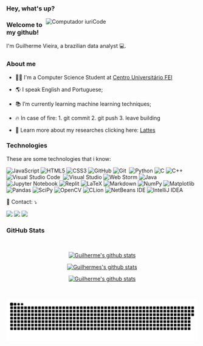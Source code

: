 ### Hey, what's up? 

<img src="https://raw.githubusercontent.com/MicaelliMedeiros/micaellimedeiros/master/image/computer-illustration.png" min-width="400px" max-width="400px" width="400px" align="right" alt="Computador iuriCode">

### Welcome to my github!
<p>
  I'm Guilherme Vieira, a brazilian data analyst 💻.
</p>

### About me

- 👨‍🎓 I'm a Computer Science Student at [Centro Universitário FEI](https://portal.fei.edu.br/)

- 🌎 I speak English and Portuguese; 

- 📚 I’m currently learning machine learning techniques; 

- 🔥 In case of fire: 1. git commit 2. git push 3. leave building 

- 🔬 Learn more about my researches clicking here: [Lattes](http://lattes.cnpq.br/1068463278563669)

### Technologies

These are some technologies that i know:

![JavaScript](https://img.shields.io/badge/JavaScript-323330?style=for-the-badge&logo=javascript&logoColor=F7DF1E)
![HTML5](https://img.shields.io/badge/HTML5-E34F26?style=for-the-badge&logo=html5&logoColor=white)
![CSS3](https://img.shields.io/badge/CSS3-1572B6?style=for-the-badge&logo=css3&logoColor=white)
![GitHub](https://img.shields.io/badge/GitHub-100000?style=for-the-badge&logo=github&logoColor=white)
![Git](https://img.shields.io/badge/Git-F05032?style=for-the-badge&logo=git&logoColor=white)&nbsp;
![Python](https://img.shields.io/badge/Python-3776AB?style=for-the-badge&logo=python&logoColor=white)
![C](https://img.shields.io/badge/C-00599C?style=for-the-badge&logo=c&logoColor=white)
![C++](https://img.shields.io/badge/C%2B%2B-00599C?style=for-the-badge&logo=c%2B%2B&logoColor=white)
![Visual Studio Code](https://img.shields.io/badge/Visual_Studio_Code-0078D4?style=for-the-badge&logo=visual%20studio%20code&logoColor=white)&nbsp;
![Visual Studio](https://img.shields.io/badge/Visual_Studio-5C2D91?style=for-the-badge&logo=visual%20studio&logoColor=white)
![Web Storm](https://img.shields.io/badge/WebStorm-000000?style=for-the-badge&logo=WebStorm&logoColor=white)
![Java](https://img.shields.io/badge/Java-ED8B00?style=for-the-badge&logo=java&logoColor=white)
![Jupyter Notebook](https://img.shields.io/badge/jupyter-%23FA0F00.svg?style=for-the-badge&logo=jupyter&logoColor=white)
![Replit](https://img.shields.io/badge/Replit-DD1200?style=for-the-badge&logo=Replit&logoColor=white)
![LaTeX](https://img.shields.io/badge/latex-%23008080.svg?style=for-the-badge&logo=latex&logoColor=white)
![Markdown](https://img.shields.io/badge/markdown-%23000000.svg?style=for-the-badge&logo=markdown&logoColor=white)
![NumPy](https://img.shields.io/badge/numpy-%23013243.svg?style=for-the-badge&logo=numpy&logoColor=white)
![Matplotlib](https://img.shields.io/badge/Matplotlib-%23ffffff.svg?style=for-the-badge&logo=Matplotlib&logoColor=black)
![Pandas](https://img.shields.io/badge/pandas-%23150458.svg?style=for-the-badge&logo=pandas&logoColor=white)
![SciPy](https://img.shields.io/badge/SciPy-%230C55A5.svg?style=for-the-badge&logo=scipy&logoColor=%white)
![OpenCV](https://img.shields.io/badge/opencv-%23white.svg?style=for-the-badge&logo=opencv&logoColor=white)
![CLion](https://img.shields.io/badge/CLion-black?style=for-the-badge&logo=clion&logoColor=white)
![NetBeans IDE](https://img.shields.io/badge/NetBeansIDE-1B6AC6.svg?style=for-the-badge&logo=apache-netbeans-ide&logoColor=white)
![IntelliJ IDEA](https://img.shields.io/badge/IntelliJIDEA-000000.svg?style=for-the-badge&logo=intellij-idea&logoColor=white)

<p align="left">
  💌 Contact: ⤵️
</p>

<p align="left">
  <a href="https://www.linkedin.com/in/guilhermevieirasilvagoncalves/"><img src="https://img.shields.io/badge/-Guilherme%20Vieira-0077B5?style=flat&logo=Linkedin&logoColor=white"/></a>
  <a href="mailto:guilhermevieirasilvag@gmail.com"><img src="https://img.shields.io/badge/-guilhermevieirasilvag@gmail.com-D14836?style=flat&logo=Gmail&logoColor=white"/></a>
  <a href="https://instagram.com/lliewp"><img src="https://img.shields.io/badge/-@lliewp_-E4405F?style=flat&logo=Instagram&logoColor=white"/></a>
</p>


### GitHub Stats
<br/>


<center>
    <tr>
      <td>
        <p align="center"><a href="#"><img width="400px" src="https://github-readme-stats.vercel.app/api?username=guilhermevieirasilvagoncalves&show_icons=true&count_private=true&hide_border=true&&exclude_repo=DatabaseAnalysisProject,probability-and-statistics-database-analysis,FacialRecognitionProject,ClassroomProject&include_all_commits=true&theme=nightowl" alt="Guilherme's github stats"/>
          </a></p>
       <p align="center"><a href="#"><img width="400px" src="https://github-readme-streak-stats.herokuapp.com/?user=guilhermevieirasilvagoncalves&hide_border=true&theme=nightowl"  alt="Guilhermes's github stats"/></a></p>
      </td>
       <td>
        <p align="center"><a href="#"><img width="400px" src="https://github-readme-stats.vercel.app/api/top-langs?username=guilhermevieirasilvagoncalves&layout=compact&langs_count=20&hide_border=true&theme=nightowl" alt="Guilherme's github stats"/> </a></p>
      </td>
      </tr>
</center>
<br/>

![Snake animation](https://github.com/guilhermevieirasilvagoncalves/guilhermevieirasilvagoncalves/blob/output/github-contribution-grid-snake.svg)

